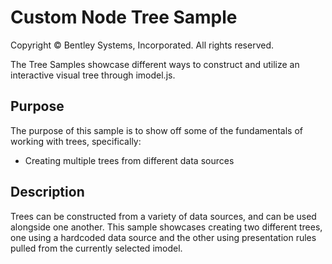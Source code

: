 # Custom Node Tree Sample

Copyright © Bentley Systems, Incorporated. All rights reserved.

The Tree Samples showcase different ways to construct and utilize an interactive visual tree through imodel.js.

## Purpose

The purpose of this sample is to show off some of the fundamentals of working with trees, specifically:

* Creating multiple trees from different data sources

## Description

Trees can be constructed from a variety of data sources, and can be used alongside one another. This sample showcases creating two different trees, one using a hardcoded data source and the other using presentation rules pulled from the currently selected imodel.
